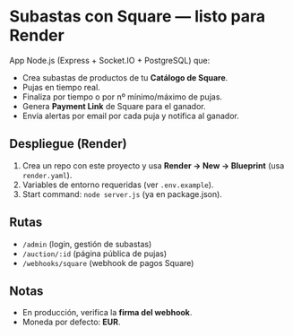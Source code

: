 # Subastas con Square — listo para Render

App Node.js (Express + Socket.IO + PostgreSQL) que:
- Crea subastas de productos de tu **Catálogo de Square**.
- Pujas en tiempo real.
- Finaliza por tiempo o por nº mínimo/máximo de pujas.
- Genera **Payment Link** de Square para el ganador.
- Envía alertas por email por cada puja y notifica al ganador.

## Despliegue (Render)
1. Crea un repo con este proyecto y usa **Render → New → Blueprint** (usa `render.yaml`).
2. Variables de entorno requeridas (ver `.env.example`).
3. Start command: `node server.js` (ya en package.json).

## Rutas
- `/admin` (login, gestión de subastas)
- `/auction/:id` (página pública de pujas)
- `/webhooks/square` (webhook de pagos Square)

## Notas
- En producción, verifica la **firma del webhook**.
- Moneda por defecto: **EUR**.